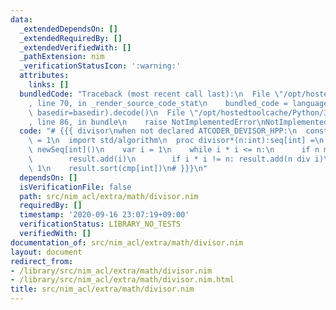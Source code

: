 ```yaml
---
data:
  _extendedDependsOn: []
  _extendedRequiredBy: []
  _extendedVerifiedWith: []
  _pathExtension: nim
  _verificationStatusIcon: ':warning:'
  attributes:
    links: []
  bundledCode: "Traceback (most recent call last):\n  File \"/opt/hostedtoolcache/Python/3.8.5/x64/lib/python3.8/site-packages/onlinejudge_verify/documentation/build.py\"\
    , line 70, in _render_source_code_stat\n    bundled_code = language.bundle(stat.path,\
    \ basedir=basedir).decode()\n  File \"/opt/hostedtoolcache/Python/3.8.5/x64/lib/python3.8/site-packages/onlinejudge_verify/languages/nim.py\"\
    , line 86, in bundle\n    raise NotImplementedError\nNotImplementedError\n"
  code: "# {{{ divisor\nwhen not declared ATCODER_DEVISOR_HPP:\n  const ATCODER_DEVISOR_HPP*\
    \ = 1\n  import std/algorithm\n  proc divisor*(n:int):seq[int] =\n    result =\
    \ newSeq[int]()\n    var i = 1\n    while i * i <= n:\n      if n mod i == 0:\n\
    \        result.add(i)\n        if i * i != n: result.add(n div i)\n      i +=\
    \ 1\n    result.sort(cmp[int])\n# }}}\n"
  dependsOn: []
  isVerificationFile: false
  path: src/nim_acl/extra/math/divisor.nim
  requiredBy: []
  timestamp: '2020-09-16 23:07:19+09:00'
  verificationStatus: LIBRARY_NO_TESTS
  verifiedWith: []
documentation_of: src/nim_acl/extra/math/divisor.nim
layout: document
redirect_from:
- /library/src/nim_acl/extra/math/divisor.nim
- /library/src/nim_acl/extra/math/divisor.nim.html
title: src/nim_acl/extra/math/divisor.nim
---
```

